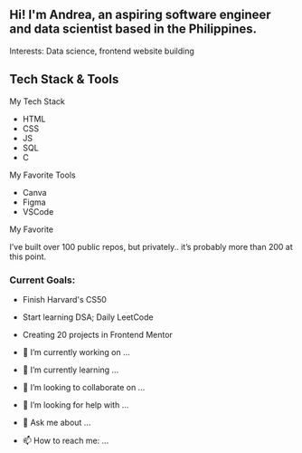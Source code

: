 ## Hi! I'm Andrea, an aspiring software engineer and data scientist based in the Philippines.


Interests: Data science, frontend website building

## Tech Stack & Tools

My Tech Stack
- HTML
- CSS
- JS
- SQL
- C

My Favorite Tools
- Canva
- Figma
- VSCode

My Favorite 


I’ve built over 100 public repos, but privately.. it’s probably more than 200 at this point.

### Current Goals:
- Finish Harvard's CS50
- Start learning DSA; Daily LeetCode
- Creating 20 projects in Frontend Mentor

- 🔭 I’m currently working on ...
- 🌱 I’m currently learning ...
- 👯 I’m looking to collaborate on ...
- 🤔 I’m looking for help with ...
- 💬 Ask me about ...
- 📫 How to reach me: ...

